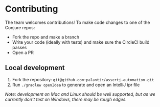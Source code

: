 # Contributing

The team welcomes contributions!  To make code changes to one of the Conjure repos:

- Fork the repo and make a branch
- Write your code (ideally with tests) and make sure the CircleCI build passes
- Open a PR

## Local development

1. Fork the repository: `git@github.com:palantir/assertj-automation.git`
1. Run `./gradlew openIdea` to generate and open an IntelliJ ipr file

_Note: development on Mac and Linux should be well supported, but as we currently don't test on Windows, there may be rough edges._
